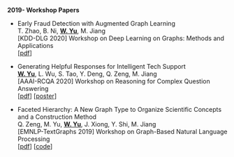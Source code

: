 

**2019- Workshop Papers**

* Early Fraud Detection with Augmented Graph Learning <br>
  T. Zhao, B. Ni, **<u>W. Yu</u>**, M. Jiang <br>
  [KDD-DLG 2020] Workshop on Deep Learning on Graphs: Methods and Applications <br>
  \[[pdf](https://tzhao.io/files/papers/DLG20_EarlyFraud.pdf)\]

* Generating Helpful Responses for Intelligent Tech Support <br>
  **<u>W. Yu</u>**, L. Wu, S. Tao, Y. Deng, Q. Zeng, M. Jiang <br>
  [AAAI-RCQA 2020] Workshop on Reasoning for Complex Question Answering <br>
  \[[pdf](/papers/W2_RCQA_2020.pdf)\] \[[poster](/poster/W2_RCQA_2020_poster.pdf)\]

* Faceted Hierarchy: A New Graph Type to Organize Scientific Concepts and a Construction Method <br>
  Q. Zeng, M. Yu, **<u>W. Yu</u>**, J. Xiong, Y. Shi, M. Jiang <br>
  [EMNLP-TextGraphs 2019] Workshop on Graph-Based Natural Language Processing <br>
  \[[pdf](https://www.aclweb.org/anthology/D19-5317.pdf)\] \[[code](https://github.com/QingkaiZeng/HiGrowth)\]

